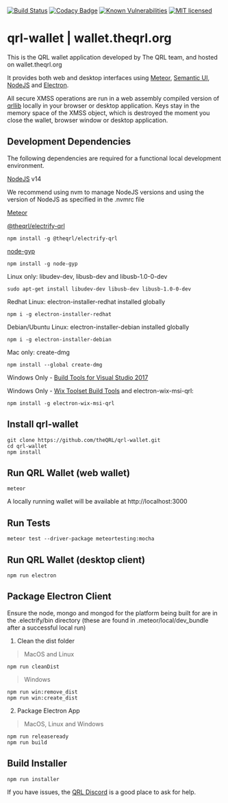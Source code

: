[![Build Status](https://circleci.com/gh/theQRL/qrl-wallet.svg?style=shield&circle-token=:circle-token)](https://circleci.com/gh/theQRL/qrl-wallet)
[![Codacy Badge](https://api.codacy.com/project/badge/Grade/a91585507ea24454a43190dfb48d8c09)](https://www.codacy.com/app/qrl/qrl-wallet?utm_source=github.com&amp;utm_medium=referral&amp;utm_content=theQRL/qrl-wallet&amp;utm_campaign=Badge_Grade)
[![Known Vulnerabilities](https://snyk.io/test/github/theqrl/qrl-wallet/badge.svg)](https://snyk.io/test/github/theqrl/qrl-wallet)
[![MIT licensed](https://img.shields.io/badge/license-MIT-blue.svg)](https://raw.githubusercontent.com/theQRL/qrl-wallet/master/LICENSE)

# qrl-wallet | wallet.theqrl.org

This is the QRL wallet application developed by The QRL team, and hosted on wallet.theqrl.org

It provides both web and desktop interfaces using [Meteor](https://www.meteor.com/), [Semantic UI](https://semantic-ui.com/), [NodeJS](https://nodejs.org/en/) and [Electron](https://electronjs.org/).

All secure XMSS operations are run in a web assembly compiled version of [qrllib](https://github.com/theQRL/qrllib) locally in your browser or desktop application. Keys stay in the memory space of the XMSS object, which is destroyed the moment you close the wallet, browser window or desktop application.


## Development Dependencies

The following dependencies are required for a functional local development environment.

[NodeJS](https://nodejs.org/en/) v14

We recommend using nvm to manage NodeJS versions and using the version of NodeJS as specified in the .nvmrc file

[Meteor](https://www.meteor.com/install)

[@theqrl/electrify-qrl](https://www.npmjs.com/package/@theqrl/electrify-qrl)

	npm install -g @theqrl/electrify-qrl

[node-gyp](https://github.com/nodejs/node-gyp)

	npm install -g node-gyp

Linux only: libudev-dev, libusb-dev and libusb-1.0-0-dev

	sudo apt-get install libudev-dev libusb-dev libusb-1.0-0-dev

Redhat Linux: electron-installer-redhat installed globally

``npm i -g electron-installer-redhat``

Debian/Ubuntu Linux: electron-installer-debian installed globally

``npm i -g electron-installer-debian``

Mac only: create-dmg

	npm install --global create-dmg

Windows Only - [Build Tools for Visual Studio 2017](https://www.visualstudio.com/downloads/#build-tools-for-visual-studio-2017)

Windows Only - [Wix Toolset Build Tools](http://wixtoolset.org/releases/) and electron-wix-msi-qrl:

	npm install -g electron-wix-msi-qrl


## Install qrl-wallet

	git clone https://github.com/theQRL/qrl-wallet.git
	cd qrl-wallet
	npm install

## Run QRL Wallet (web wallet)

	meteor

A locally running wallet will be available at http://localhost:3000

## Run Tests

	meteor test --driver-package meteortesting:mocha

## Run QRL Wallet (desktop client)

	npm run electron

## Package Electron Client

Ensure the node, mongo and mongod for the platform being built for are in the .electrify/bin directory (these are found in .meteor/local/dev_bundle after a successful local run)

1. Clean the dist folder

> MacOS and Linux

	npm run cleanDist

> Windows

	npm run win:remove_dist
	npm run win:create_dist

2. Package Electron App

> MacOS, Linux and Windows

	npm run releaseready
	npm run build

## Build Installer
	
	npm run installer

If you have issues, the [QRL Discord](https://discord.gg/jBT6BEp) is a good place to ask for help.
